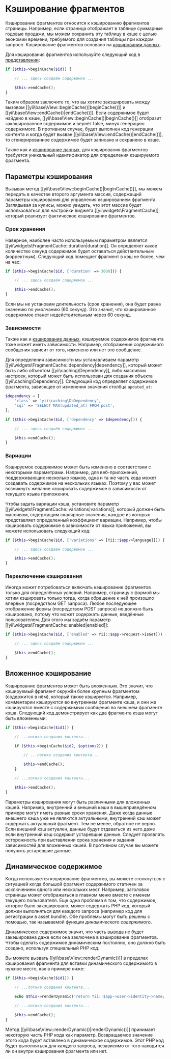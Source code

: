 Кэширование фрагментов
================

Кэширование фрагментов относится к кэшированию фрагментов страницы. Например, если страница отображает в таблице суммарные годовые продажи, мы можем сохранить эту таблицу в кэше с целью экономии времени, требуемого для создания таблицы при каждом запросе. Кэширование фрагментов основано на [кэшировании данных](caching-data.md).

Для кэширования фрагментов используйте следующий код в [представлении](structure-views.md):

```php
if ($this->beginCache($id)) {

    // ... здесь создаём содержимое ...

    $this->endCache();
}
```

Таким образом заключите то, что вы хотите закэшировать между вызовом [[yii\base\View::beginCache()|beginCache()]] и
[[yii\base\View::endCache()|endCache()]]. Если содержимое будет найдено в кэше, [[yii\base\View::beginCache()|beginCache()]]
отобразит закэшированное содержимое и вернёт false, минуя генерацию содержимого.
В противном случае, будет выполнен код генерации контента и когда будет вызван [[yii\base\View::endCache()|endCache()]], то сгенерированное содержимое будет записано и сохранено в кэше.

Также как и [кэширование данных](caching-data.md), для кэширования фрагментов требуется уникальный идентификатор для определения кэшируемого фрагмента.


## Параметры кэширования <span id="caching-options"></span>

Вызывая метод [[yii\base\View::beginCache()|beginCache()]], мы можем передать в качестве второго аргумента массив, содержащий параметры кэширования для управления кэшированием фрагмента. Заглядывая за кулисы, можно увидеть, что этот массив будет использоваться для настройки виджета [[yii\widgets\FragmentCache]], который реализует фактическое кэширование фрагментов.

### Срок хранения <span id="duration"></span>

Наверное, наиболее часто используемым параметром является [[yii\widgets\FragmentCache::duration|duration]].
Он определяет какое количество секунд содержимое будет оставаться действительным (корректным). Следующий код помещает фрагмент в кэш не более, чем на час:

```php
if ($this->beginCache($id, ['duration' => 3600])) {

    // ... здесь создаём содержимое ...

    $this->endCache();
}
```

Если мы не установим длительность (срок хранения), она будет равна значению по умолчанию (60 секунд). Это значит, что кэшированное содержимое станет недействительным через 60 секунд.


### Зависимости <span id="dependencies"></span>

Также как и [кэширование данных](caching-data.md#cache-dependencies), кэшируемое содержимое фрагмента тоже может иметь зависимости. Например, отображение содержимого сообщения зависит от того, изменено или нет это сообщение.

Для определения зависимости мы устанавливаем параметр [[yii\widgets\FragmentCache::dependency|dependency]], который может быть либо объектом [[yii\caching\Dependency]], либо массивом настроек, который может быть использован для создания объекта [[yii\caching\Dependency]]. Следующий код определяет содержимое фрагмента, зависящее от изменения значения столбца `updated_at`:

```php
$dependency = [
    'class' => 'yii\caching\DbDependency',
    'sql' => 'SELECT MAX(updated_at) FROM post',
];

if ($this->beginCache($id, ['dependency' => $dependency])) {

    // ... здесь создаём содержимое ...

    $this->endCache();
}
```


### Вариации <span id="variations"></span>

Кэшируемое содержимое может быть изменено в соответствии с некоторыми параметрами. Например, для веб-приложений, поддерживающих несколько языков, одна и та же часть кода может создавать содержимое на нескольких языках. Поэтому у вас может возникнуть желание кэшировать содержимое в зависимости от текущего языка приложения.

Чтобы задать вариации кэша, установите параметр [[yii\widgets\FragmentCache::variations|variations]], который должен быть массивом, содержащим скалярные значения, каждое из которых представляет определенный коэффициент вариации. Например, 
чтобы кэшировать содержимое в зависимости от языка приложения, вы можете использовать следующий код:

```php
if ($this->beginCache($id, ['variations' => [Yii::$app->language]])) {

    // ... здесь создаём содержимое ...

    $this->endCache();
}
```


### Переключение кэширования <span id="toggling-caching"></span>

Иногда может потребоваться включать кэширование фрагментов только для определённых условий. Например, страницу с формой мы хотим кэшировать только тогда, когда обращение к ней произошло впервые (посредством GET запроса). Любое последующее отображение формы (посредством POST запроса) не должно быть кэшировано, потому что может содержать данные, введённые пользователем. Для этого мы задаём параметр [[yii\widgets\FragmentCache::enabled|enabled]]:

```php
if ($this->beginCache($id, ['enabled' => Yii::$app->request->isGet])) {

    // ... здесь создаём содержимое ...

    $this->endCache();
}
```


## Вложенное кэширование <span id="nested-caching"></span>

Кэширование фрагментов может быть вложенным. Это значит, что кэшируемый фрагмент окружён более крупным фрагментом (содержится в нём), который также кэшируется. Например, комментарии кэшируются во внутреннем фрагменте кэша, и они же кэшируются вместе с содержимым сообщения во внешнем фрагменте кэша. Следующий код демонстрирует как два фрагмента кэша могут быть вложенными:

```php
if ($this->beginCache($id1)) {

    // ...логика создания контента...

    if ($this->beginCache($id2, $options2)) {

        // ...логика создания контента...

        $this->endCache();
    }

    // ...логика создания контента...

    $this->endCache();
}
```

Параметры кэширования могут быть различными для вложенных кэшей. Например, внутренний и внешний кэши в вышеприведённом примере могут иметь разные сроки хранения. Даже когда данные внешнего кэша уже не являются актуальными, внутренний кэш может содержать актуальный фрагмент. Тем не менее, обратное не верно. Если внешний кэш актуален, данные будут отдаваться из него даже если внутренний кэш содержит устаревшие данные. Следует проявлять осторожность при выставлении срока хранения и задания зависимостей для вложенных кэшей. В противном случае вы можете получить устаревшие данные.


## Динамическое содержимое <span id="dynamic-content"></span>

Когда используется кэширование фрагментов, вы можете столкнуться с ситуацией когда большой фрагмент содержимого статичен за исключением одного или нескольких мест. Например, заголовок страницы может отображаться в главном меню вместе с 
именем текущего пользователя. Еще одна проблема в том, что содержимое, которое было закэшировано, может содержать PHP код, который должен выполняться для каждого запроса (например код для регистрации в asset bundle). Обе проблемы могут быть решены с помощью, так называемой функции *динамического содержимого*.

Динамическое содержимое значит, что часть вывода не будет закэширована даже если она заключена в кэширование фрагментов. Чтобы сделать содержимое динамическим постоянно, оно должно быть создано, используя специальный PHP код.

Вы можете вызвать [[yii\base\View::renderDynamic()]] в пределах кэширования фрагмента для вставки динамического содержимого 
в нужное место, как в примере ниже:

```php
if ($this->beginCache($id1)) {

    // ...логика создания контента...

    echo $this->renderDynamic('return Yii::$app->user->identity->name;');

    // ...логика создания контента...

    $this->endCache();
}
```

Метод [[yii\base\View::renderDynamic()|renderDynamic()]] принимает некоторую часть PHP кода как параметр.
Возвращаемое значение этого кода будет вставлено в динамическое содержимое. Этот PHP код будет выполняться для каждого запроса, независимо от того находится ли он внутри кэширования фрагмента или нет.
